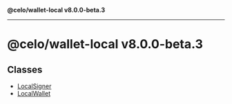 **@celo/wallet-local v8.0.0-beta.3**

***

# @celo/wallet-local v8.0.0-beta.3

## Classes

- [LocalSigner](classes/LocalSigner.md)
- [LocalWallet](classes/LocalWallet.md)

